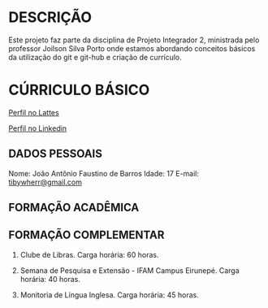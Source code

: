 
# DESCRIÇÃO

Este projeto faz parte da disciplina de Projeto Integrador 2, ministrada pelo professor Joilson Silva Porto onde estamos abordando conceitos básicos da utilização do git e git-hub e criação de currículo.

# CÚRRICULO BÁSICO

[Perfil no Lattes]("https://wwws.cnpq.br/cvlattesweb/PKG_MENU.menu?f_cod=B74ADF96EB4AE7A7C6CAAC0A300B60E5#")

[Perfil no Linkedin]("www.linkedin.com/in/joão-antônio-barros-6604a52bb")

## DADOS PESSOAIS

Nome: João Antônio Faustino de Barros
Idade: 17
E-mail: tibywherr@gmail.com

## FORMAÇÃO ACADÊMICA

## FORMAÇÃO COMPLEMENTAR

1. Clube de Libras.
Carga horária: 60 horas.

2. Semana de Pesquisa e Extensão - IFAM Campus Eirunepé.
Carga horária: 40 horas.

3. Monitoria de Língua Inglesa.
Carga horária: 45 horas. 
